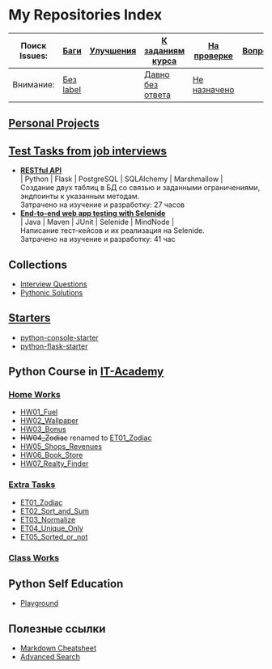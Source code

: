 # My Repositories Index
|Поиск Issues:| [Баги](https://github.com/issues?utf8=✓&q=is%3Aopen+is%3Aissue+user%3ALagunov-PRO+label%3Abug+author%3ALagunov-PRO+assignee%3ALagunov-PRO+)       |[Улучшения](https://github.com/issues?utf8=✓&q=is%3Aopen+is%3Aissue+user%3ALagunov-PRO+label%3Aenhancement+author%3ALagunov-PRO+assignee%3ALagunov-PRO+)| [К заданиям курса](https://github.com/issues?utf8=✓&q=is%3Aopen+is%3Aissue+author%3Acoursar+user%3ALagunov-PRO)           | [На проверке](https://github.com/issues?utf8=✓&q=is%3Aopen+is%3Aissue+user%3ALagunov-PRO+label%3AHW-check+assignee%3Acoursar+author%3ALagunov-PRO+)|[Вопросы](https://github.com/issues?q=is%3Aopen+is%3Aissue+user%3ALagunov-PRO+-assignee%3ALagunov-PRO+author%3ALagunov-PRO+label%3A"help+wanted")|[Ответы](https://github.com/issues?utf8=✓&q=is%3Aclosed+is%3Aissue+user%3ALagunov-PRO+-assignee%3ALagunov-PRO+author%3ALagunov-PRO+label%3A"help+wanted"+)|
| ------------- |-------------| -----| -----|-----|-----|-----|
| Внимание: |  [Без label](https://github.com/issues?utf8=✓&q=is%3Aopen+is%3Aissue+user%3ALagunov-PRO+no%3Alabel+author%3ALagunov-PRO)          |       | [Давно без ответа](https://github.com/issues?utf8=✓&q=is%3Aissue+is%3Aopen+user%3ALagunov-PRO+created%3A<2019-03-26+author%3Acoursar+)    |   [Не назначено](https://github.com/issues?utf8=✓&q=is%3Aopen+is%3Aissue+user%3ALagunov-PRO+no%3Aassignee+label%3AHW-Check)| |   |   |

## [Personal Projects](https://github.com/Lagunov-PRO?utf8=✓&tab=repositories&q=LP)

## [Test Tasks from job interviews](https://github.com/Lagunov-PRO?utf8=✓&tab=repositories&q=TT)
* __[RESTful API](https://github.com/Lagunov-PRO/TT01)__<br>
| Python | Flask | PostgreSQL | SQLAlchemy | Marshmallow |<br>
Создание двух таблиц в БД со связью и заданными ограничениями, эндпоинты к указанным методам. <br>
Затрачено на изучение и разработку: 27 часов
* __[End-to-end web app testing with Selenide](https://github.com/Lagunov-PRO/TT_OK)__<br>
| Java | Maven | JUnit | Selenide | MindNode |<br>
Написание тест-кейсов и их реализация на Selenide. <br>
Затрачено на изучение и разработку: 41 час 
## Collections
* [Interview Questions](https://github.com/Lagunov-PRO/Interview_Questions)
* [Pythonic Solutions](https://github.com/Lagunov-PRO/Pythonic_Solutions)
## [Starters](https://github.com/Lagunov-PRO?utf8=✓&tab=repositories&q=starter)
* [python-console-starter](https://github.com/Lagunov-PRO/python-console-starter)
* [python-flask-starter](https://github.com/Lagunov-PRO/python-flask-starter)
## Python Course in [IT-Academy](http://new.itpark-kazan.ru/educational/)
### [Home Works](https://github.com/Lagunov-PRO?utf8=✓&tab=repositories&q=HW)
* [HW01_Fuel](https://github.com/Lagunov-PRO/HW01_Fuel)
* [HW02_Wallpaper](https://github.com/Lagunov-PRO/HW02_Wallpaper)
* [HW03_Bonus](https://github.com/Lagunov-PRO/HW03_Bonus)
* ~~HW04_Zodiac~~ renamed to [ET01_Zodiac](https://github.com/Lagunov-PRO/ET01_Zodiac)
* [HW05_Shops_Revenues](https://github.com/Lagunov-PRO/)
* [HW06_Book_Store](https://github.com/Lagunov-PRO/HW06_Book_Store)
* [HW07_Realty_Finder](https://github.com/Lagunov-PRO/HW07_Realty_Finder)

### [Extra Tasks](https://github.com/Lagunov-PRO?utf8=✓&tab=repositories&q=ET)
* [ET01_Zodiac](https://github.com/Lagunov-PRO/ET01_Zodiac)
* [ET02_Sort_and_Sum](https://github.com/Lagunov-PRO/ET02_Sort_and_Sum)
* [ET03_Normalize](https://github.com/Lagunov-PRO/ET03_Normalize)
* [ET04_Unique_Only](https://github.com/Lagunov-PRO/ET04_Unique_Only)
* [ET05_Sorted_or_not](https://github.com/Lagunov-PRO/ET05_Sorted_or_not)
### [Class Works](https://github.com/Lagunov-PRO?utf8=✓&tab=repositories&q=CW)
## Python Self Education
* [Playground](https://github.com/Lagunov-PRO/Playground)

## Полезные ссылки
* [Markdown Cheatsheet](https://github.com/adam-p/markdown-here/wiki/Markdown-Cheatsheet)
* [Advanced Search](https://github.com/search/advanced)

